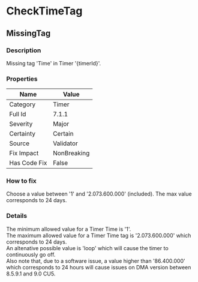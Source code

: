 ﻿---  
uid: Validator_7_1_1  
---

# CheckTimeTag

## MissingTag

### Description

Missing tag 'Time' in Timer '{timerId}'.

### Properties

| Name         | Value       |
| ------------ | ----------- |
| Category     | Timer       |
| Full Id      | 7.1.1       |
| Severity     | Major       |
| Certainty    | Certain     |
| Source       | Validator   |
| Fix Impact   | NonBreaking |
| Has Code Fix | False       |

### How to fix

Choose a value between '1' and '2.073.600.000' (included). The max value corresponds to 24 days.

### Details

The minimum allowed value for a Timer Time is '1'.  
The maximum allowed value for a Timer Time tag is '2.073.600.000' which corresponds to 24 days.  
An altenative possible value is 'loop' which will cause the timer to continuously go off.  
Also note that, due to a software issue, a value higher than '86.400.000' which corresponds to 24 hours will cause issues on DMA version between 8.5.9.1 and 9.0 CU5.
